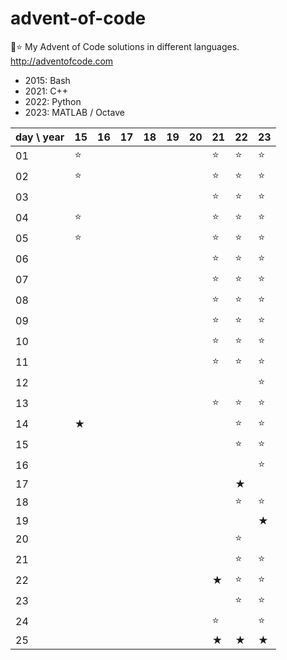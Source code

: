 # advent-of-code
🎄⭐ My Advent of Code solutions in different languages. http://adventofcode.com

- 2015: Bash
- 2021: C++
- 2022: Python
- 2023: MATLAB / Octave

| day \ year | 15  | 16  | 17  | 18  | 19  | 20  | 21  | 22  | 23  |
|------------|-----|-----|-----|-----|-----|-----|-----|-----|-----|
| 01         | ⭐   |     |     |     |     |     | ⭐   | ⭐   | ⭐   |
| 02         | ⭐   |     |     |     |     |     | ⭐   | ⭐   | ⭐   |
| 03         |     |     |     |     |     |     | ⭐   | ⭐   | ⭐   |
| 04         | ⭐   |     |     |     |     |     | ⭐   | ⭐   | ⭐   |
| 05         | ⭐   |     |     |     |     |     | ⭐   | ⭐   | ⭐   |
| 06         |     |     |     |     |     |     | ⭐   | ⭐   | ⭐   |
| 07         |     |     |     |     |     |     | ⭐   | ⭐   | ⭐   |
| 08         |     |     |     |     |     |     | ⭐   | ⭐   | ⭐   |
| 09         |     |     |     |     |     |     | ⭐   | ⭐   | ⭐   |
| 10         |     |     |     |     |     |     | ⭐   | ⭐   | ⭐   |
| 11         |     |     |     |     |     |     | ⭐   | ⭐   | ⭐   |
| 12         |     |     |     |     |     |     |     |     |  ⭐  |
| 13         |     |     |     |     |     |     | ⭐   | ⭐   | ⭐   |
| 14         | ★   |     |     |     |     |     |     | ⭐   | ⭐   |
| 15         |     |     |     |     |     |     |     | ⭐   | ⭐   |
| 16         |     |     |     |     |     |     |     |     | ⭐   |
| 17         |     |     |     |     |     |     |     | ★   |     |
| 18         |     |     |     |     |     |     |     | ⭐   | ⭐   |
| 19         |     |     |     |     |     |     |     |     | ★   |
| 20         |     |     |     |     |     |     |     | ⭐   |     |
| 21         |     |     |     |     |     |     |     | ⭐   | ⭐   |
| 22         |     |     |     |     |     |     | ★   | ⭐   | ⭐   |
| 23         |     |     |     |     |     |     |     | ⭐   | ⭐   |
| 24         |     |     |     |     |     |     | ⭐   |     | ⭐   |
| 25         |     |     |     |     |     |     | ★   | ★   | ★   |
